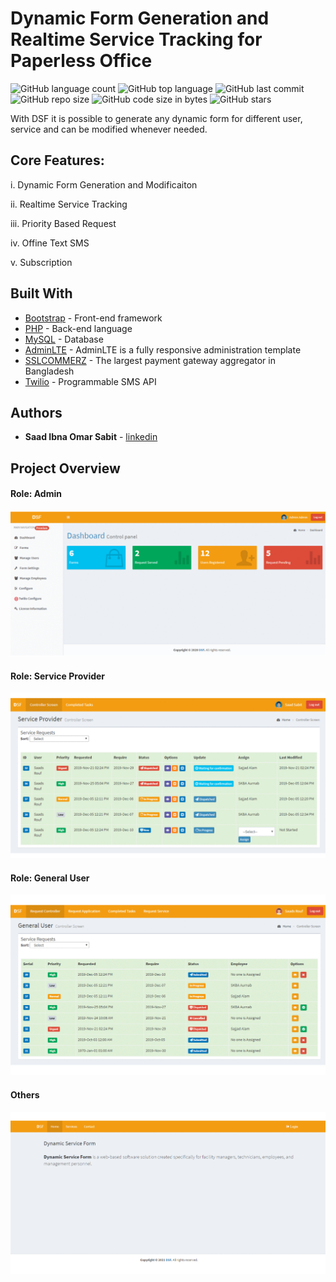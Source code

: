 # Dynamic Form Generation and Realtime Service Tracking for Paperless Office
<!--- See https://shields.io for others or to customize this set of shields.  --->
![GitHub language count](https://img.shields.io/github/languages/count/ssabit/dsf?style=flat-square)
![GitHub top language](https://img.shields.io/github/languages/top/ssabit/dsf?style=flat-square)
![GitHub last commit](https://img.shields.io/github/last-commit/ssabit/dsf?color=red&style=flat-square)
![GitHub repo size](https://img.shields.io/github/repo-size/ssabit/dsf?style=flat-square)
![GitHub code size in bytes](https://img.shields.io/github/languages/code-size/ssabit/dsf?style=flat-square)
![GitHub stars](https://img.shields.io/github/stars/ssabit/dsf?style=flat-square)


With DSF it is possible to generate any dynamic form for different user,
service and can be modified whenever needed.

## Core Features:
i. Dynamic Form Generation and Modificaiton

ii. Realtime Service Tracking

iii. Priority Based Request 

iv. Offine Text SMS

v. Subscription


## Built With
* [Bootstrap](https://getbootstrap.com/) - Front-end framework
* [PHP](https://www.php.net/) - Back-end language
* [MySQL](https://www.mysql.com/) - Database
* [AdminLTE](https://adminlte.io/) - AdminLTE is a fully responsive administration template
* [SSLCOMMERZ](https://adminlte.io/) - The largest payment gateway aggregator in Bangladesh
* [Twilio](https://www.twilio.com/) - Programmable SMS API

## Authors

* **Saad Ibna Omar Sabit** - [linkedin](https://www.linkedin.com/in/sabit/)

## Project Overview

<p align="center">
   <h4>Role: Admin </h4>
   <img src="https://github.com/ssabit/dsf/blob/master/gif/admin.gif"><br>
   <h4>Role: Service Provider</h4>
   <img src="https://github.com/ssabit/dsf/blob/master/gif/service_provider.gif"><br>
   <h4>Role: General User</h4>
   <img src="https://github.com/ssabit/dsf/blob/master/gif/general_user.gif"><br>
   <h4>Others</h4>
   <img src="https://github.com/ssabit/dsf/blob/master/gif/front.gif"><br>
</p>

